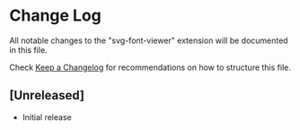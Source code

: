 # Change Log
All notable changes to the "svg-font-viewer" extension will be documented in this file.

Check [Keep a Changelog](http://keepachangelog.com/) for recommendations on how to structure this file.

## [Unreleased]
- Initial release